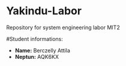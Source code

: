# Yakindu-Labor
Repository for system engineering labor MIT2

#Student informations:
* **Name:** Berczelly Attila
* **Neptun:** AQK6KX
